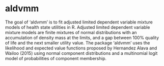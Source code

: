 # aldvmm
The goal of ‘aldvmm’ is to fit adjusted limited dependent variable mixture models of health state utilities in R. Adjusted limited dependent variable mixture models are finite mixtures of normal distributions with an accumulation of density mass at the limits, and a gap between 100% quality of life and the next smaller utility value. The package ‘aldvmm’ uses the likelihood and expected value functions proposed by Hernandez Alava and Wailoo (2015) using normal component distributions and a multinomial logit model of probabilities of component membership.
